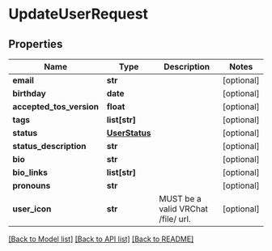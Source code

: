 # UpdateUserRequest


## Properties
Name | Type | Description | Notes
------------ | ------------- | ------------- | -------------
**email** | **str** |  | [optional] 
**birthday** | **date** |  | [optional] 
**accepted_tos_version** | **float** |  | [optional] 
**tags** | **list[str]** |   | [optional] 
**status** | [**UserStatus**](UserStatus.md) |  | [optional] 
**status_description** | **str** |  | [optional] 
**bio** | **str** |  | [optional] 
**bio_links** | **list[str]** |  | [optional] 
**pronouns** | **str** |  | [optional] 
**user_icon** | **str** | MUST be a valid VRChat /file/ url. | [optional] 

[[Back to Model list]](../README.md#documentation-for-models) [[Back to API list]](../README.md#documentation-for-api-endpoints) [[Back to README]](../README.md)


